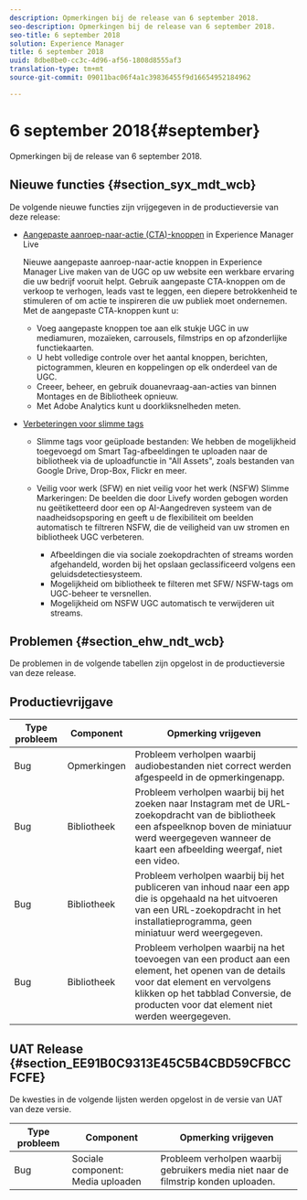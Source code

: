 ```yaml
---
description: Opmerkingen bij de release van 6 september 2018.
seo-description: Opmerkingen bij de release van 6 september 2018.
seo-title: 6 september 2018
solution: Experience Manager
title: 6 september 2018
uuid: 8dbe8be0-cc3c-4d96-af56-1808d8555af3
translation-type: tm+mt
source-git-commit: 09011bac06f4a1c39836455f9d16654952184962

---
```



# 6 september 2018{#september}

Opmerkingen bij de release van 6 september 2018.

## Nieuwe functies {#section_syx_mdt_wcb}

De volgende nieuwe functies zijn vrijgegeven in de productieversie van deze release:

* [Aangepaste aanroep-naar-actie (CTA)-knoppen](/help/using/c-features-livefyre/c-call-to-action-button.md#topic_EBE23A0F827645E0A0C619DCF3872EE5) in Experience Manager Live

   Nieuwe aangepaste aanroep-naar-actie knoppen in Experience Manager Live maken van de UGC op uw website een werkbare ervaring die uw bedrijf vooruit helpt. Gebruik aangepaste CTA-knoppen om de verkoop te verhogen, leads vast te leggen, een diepere betrokkenheid te stimuleren of om actie te inspireren die uw publiek moet ondernemen. Met de aangepaste CTA-knoppen kunt u:

   * Voeg aangepaste knoppen toe aan elk stukje UGC in uw mediamuren, mozaïeken, carrousels, filmstrips en op afzonderlijke functiekaarten.
   * U hebt volledige controle over het aantal knoppen, berichten, pictogrammen, kleuren en koppelingen op elk onderdeel van de UGC.
   * Creeer, beheer, en gebruik douanevraag-aan-acties van binnen Montages en de Bibliotheek opnieuw.
   * Met Adobe Analytics kunt u doorkliksnelheden meten.

* [Verbeteringen voor slimme tags](/help/using/c-features-livefyre/c-smart-tags/c-smart-tags.md#c_smart_tags)

   * Slimme tags voor geüploade bestanden: We hebben de mogelijkheid toegevoegd om Smart Tag-afbeeldingen te uploaden naar de bibliotheek via de uploadfunctie in &quot;All Assets&quot;, zoals bestanden van Google Drive, Drop-Box, Flickr en meer.
   * Veilig voor werk (SFW) en niet veilig voor het werk (NSFW) Slimme Markeringen: De beelden die door Livefy worden gebogen worden nu geëtiketteerd door een op AI-Aangedreven systeem van de naadheidsopsporing en geeft u de flexibiliteit om beelden automatisch te filtreren NSFW, die de veiligheid van uw stromen en bibliotheek UGC verbeteren.

      * Afbeeldingen die via sociale zoekopdrachten of streams worden afgehandeld, worden bij het opslaan geclassificeerd volgens een geluidsdetectiesysteem.
      * Mogelijkheid om bibliotheek te filteren met SFW/ NSFW-tags om UGC-beheer te versnellen.
      * Mogelijkheid om NSFW UGC automatisch te verwijderen uit streams.

## Problemen {#section_ehw_ndt_wcb}

De problemen in de volgende tabellen zijn opgelost in de productieversie van deze release.

## Productievrijgave

| **Type probleem** | **Component** | **Opmerking vrijgeven** |
|---|---|---|
| Bug | Opmerkingen | Probleem verholpen waarbij audiobestanden niet correct werden afgespeeld in de opmerkingenapp. |
| Bug | Bibliotheek | Probleem verholpen waarbij bij het zoeken naar Instagram met de URL-zoekopdracht van de bibliotheek een afspeelknop boven de miniatuur werd weergegeven wanneer de kaart een afbeelding weergaf, niet een video. |
| Bug | Bibliotheek | Probleem verholpen waarbij bij het publiceren van inhoud naar een app die is opgehaald na het uitvoeren van een URL-zoekopdracht in het installatieprogramma, geen miniatuur werd weergegeven. |
| Bug | Bibliotheek | Probleem verholpen waarbij na het toevoegen van een product aan een element, het openen van de details voor dat element en vervolgens klikken op het tabblad Conversie, de producten voor dat element niet werden weergegeven. |

## UAT Release {#section_EE91B0C9313E45C5B4CBD59CFBCCFCFE}

De kwesties in de volgende lijsten werden opgelost in de versie van UAT van deze versie.

| **Type probleem** | **Component** | **Opmerking vrijgeven** |
|---|---|---|
| Bug | Sociale component: Media uploaden | Probleem verholpen waarbij gebruikers media niet naar de filmstrip konden uploaden. |

